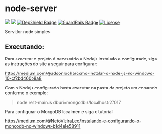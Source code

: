 # node-server

[<img src="https://api.travis-ci.org/caiocampos/node-server.svg?branch=master">](https://travis-ci.org/caiocampos/node-server)
![](https://img.shields.io/david/caiocampos/node-server.svg)
[![DepShield Badge](https://depshield.sonatype.org/badges/caiocampos/node-server/depshield.svg)](https://depshield.github.io)
[![GuardRails Badge](https://badges.guardrails.io/caiocampos/node-server.svg)](https://www.guardrails.io/)
[![License](https://img.shields.io/github/license/caiocampos/node-server.svg)](LICENSE)


Servidor node simples

## Executando:

Para executar o projeto é necessário o Nodejs instalado e configurado, siga as instruções do site a seguir para configurar:

https://medium.com/@adsonrocha/como-instalar-o-node-js-no-windows-10-cf2bd460b8a8

Com o Nodejs configurado basta executar na pasta do projeto um comando conforme o exemplo:

> node rest-main.js dburi=mongodb://localhost:27017

Para configurar o MongoDB localmente siga o tutorial:

https://medium.com/@NetoVieiraLeo/instalando-e-configurando-o-mongodb-no-windows-b1d4e1e58911
